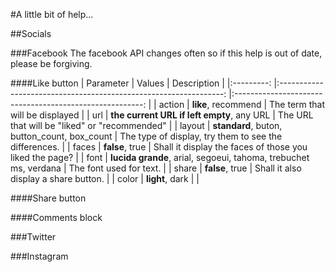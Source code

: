 #A little bit of help...

##Socials

###Facebook
The facebook API changes often so if this help is out of date, please be forgiving.

####Like button
| Parameter 	|                              Values                              	|                       Description                       	|
|:---------:	|:----------------------------------------------------------------:	|:-------------------------------------------------------:	|
| action    	| **like**, recommend                                              	| The term that will be displayed                         	|
| url       	| **the current URL if left empty**, any URL                       	| The URL that will be "liked" or "recommended"           	|
| layout    	| **standard**, buton, button_count, box_count                     	| The type of display, try them to see the differences.   	|
| faces     	| **false**, true                                                  	| Shall it display the faces of those you liked the page? 	|
| font      	| **lucida grande**, arial, segoeui, tahoma, trebuchet ms, verdana 	| The font used for text.                                 	|
| share     	| **false**, true                                                  	| Shall it also display a share button.                   	|
| color     	| **light**, dark                                                  	|                                                         	|

####Share button

####Comments block

###Twitter

###Instagram